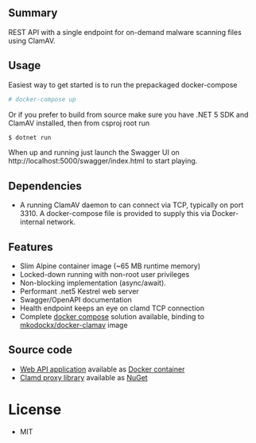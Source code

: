 ## Summary
REST API with a single endpoint for on-demand malware scanning files using ClamAV.

## Usage
Easiest way to get started is to run the prepackaged docker-compose
```sh
# docker-compose up
```
Or if you prefer to build from source make sure you have .NET 5 SDK and ClamAV installed, then from csproj root run 
```sh
$ dotnet run
```
When up and running just launch the Swagger UI on http://localhost:5000/swagger/index.html to start playing.

## Dependencies
- A running ClamAV daemon to can connect via TCP, typically on port 3310. A docker-compose file is provided to supply this via Docker-internal network.

## Features
- Slim Alpine container image (~65 MB runtime memory)
- Locked-down running with non-root user privileges
- Non-blocking implementation (async/await).
- Performant .net5 Kestrel web server
- Swagger/OpenAPI documentation
- Health endpoint keeps an eye on clamd  TCP connection
- Complete [docker compose](https://github.com/klinkby/clamdscan-rest/blob/main/docker-compose.yml) solution available, binding to [mkodockx/docker-clamav](https://hub.docker.com/repository/docker/mkodockx/docker-clamav) image

## Source code
- [Web API application](https://github.com/klinkby/clamdscan-rest) available as [Docker container](https://hub.docker.com/repository/docker/klinkby/clamrest)
- [Clamd proxy library](https://github.com/klinkby/clamdscan) available as [NuGet](https://www.nuget.org/packages/Klinkby.Clam/)

# License
- MIT
